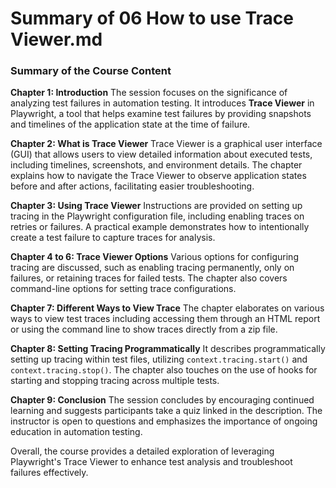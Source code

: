 # Summary of 06 How to use Trace Viewer.md

### Summary of the Course Content

**Chapter 1: Introduction**
The session focuses on the significance of analyzing test failures in automation testing. It introduces **Trace Viewer** in Playwright, a tool that helps examine test failures by providing snapshots and timelines of the application state at the time of failure.

**Chapter 2: What is Trace Viewer**
Trace Viewer is a graphical user interface (GUI) that allows users to view detailed information about executed tests, including timelines, screenshots, and environment details. The chapter explains how to navigate the Trace Viewer to observe application states before and after actions, facilitating easier troubleshooting.

**Chapter 3: Using Trace Viewer**
Instructions are provided on setting up tracing in the Playwright configuration file, including enabling traces on retries or failures. A practical example demonstrates how to intentionally create a test failure to capture traces for analysis.

**Chapter 4 to 6: Trace Viewer Options**
Various options for configuring tracing are discussed, such as enabling tracing permanently, only on failures, or retaining traces for failed tests. The chapter also covers command-line options for setting trace configurations.

**Chapter 7: Different Ways to View Trace**
The chapter elaborates on various ways to view test traces including accessing them through an HTML report or using the command line to show traces directly from a zip file.

**Chapter 8: Setting Tracing Programmatically**
It describes programmatically setting up tracing within test files, utilizing `context.tracing.start()` and `context.tracing.stop()`. The chapter also touches on the use of hooks for starting and stopping tracing across multiple tests.

**Chapter 9: Conclusion**
The session concludes by encouraging continued learning and suggests participants take a quiz linked in the description. The instructor is open to questions and emphasizes the importance of ongoing education in automation testing. 

Overall, the course provides a detailed exploration of leveraging Playwright's Trace Viewer to enhance test analysis and troubleshoot failures effectively.
